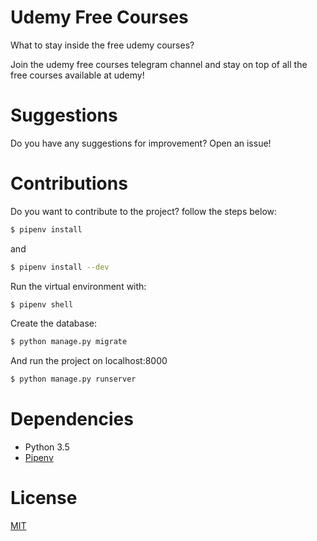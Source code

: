 # Udemy Free Courses

What to stay inside the free udemy courses?

Join the udemy free courses telegram channel and stay on top of all the free courses available at udemy!

# Suggestions

Do you have any suggestions for improvement? Open an issue!

# Contributions

Do you want to contribute to the project? follow the steps below:

```bash
$ pipenv install
```
and
```bash
$ pipenv install --dev
```
Run the virtual environment with:

```bash
$ pipenv shell
```

Create the database:

```bash
$ python manage.py migrate
```
And run the project on localhost:8000

```bash
$ python manage.py runserver
```

# Dependencies

- Python 3.5
- [Pipenv](https://github.com/kennethreitz/pipenv)

# License

[MIT](http://en.wikipedia.org/wiki/MIT_License)